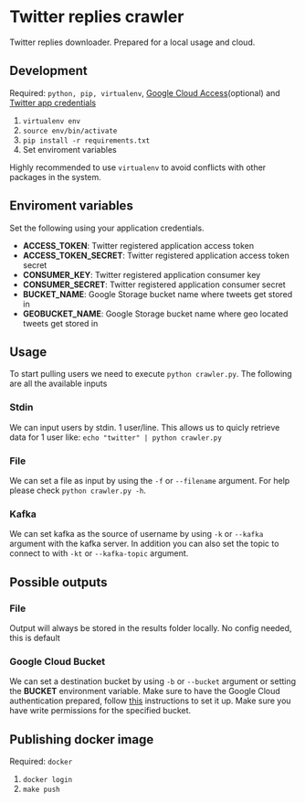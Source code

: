 # Twitter replies crawler

Twitter replies downloader. Prepared for a local usage and cloud.


## Development
Required: `python, pip, virtualenv`, [Google Cloud Access](https://googlecloudplatform.github.io/google-cloud-python/latest/core/auth.html)(optional) and [Twitter app credentials](https://apps.twitter.com/)

1. `virtualenv env`
2. `source env/bin/activate`
3. `pip install -r requirements.txt`
4. Set enviroment variables 

Highly recommended to use `virtualenv` to avoid conflicts with other packages in the system.

## Enviroment variables

Set the following using your application credentials.

- **ACCESS_TOKEN**: Twitter registered application access token
- **ACCESS_TOKEN_SECRET**: Twitter registered application access token secret
- **CONSUMER_KEY**: Twitter registered application consumer key
- **CONSUMER_SECRET**: Twitter registered application consumer secret
- **BUCKET_NAME**: Google Storage bucket name where tweets get stored in
- **GEOBUCKET_NAME**: Google Storage bucket name where geo located tweets get stored in


## Usage

To start pulling users we need to execute `python crawler.py`. The following are all the available inputs

### Stdin

We can input users by stdin. 1 user/line. This allows us to quicly retrieve data for 1 user like:
`echo "twitter" | python crawler.py`

### File

We can set a file as input by using the `-f` or `--filename` argument. 
For help please check `python crawler.py -h`.

### Kafka

We can set kafka as the source of username by using `-k` or `--kafka` argument with the kafka server.
In addition you can also set the topic to connect to with `-kt` or `--kafka-topic` argument.


## Possible outputs

### File

Output will always be stored in  the results folder locally. No config needed, this is default

### Google Cloud Bucket

We can set a destination bucket by using `-b` or `--bucket` argument or setting the **BUCKET** environment variable. 
Make sure to have the Google Cloud authentication prepared, follow 
[this](https://google-cloud-python.readthedocs.io/en/latest/core/auth.html) instructions to set it up.
Make sure you have write permissions for the specified bucket.


## Publishing docker image
Required: `docker`

1. `docker login`
2. `make push`
